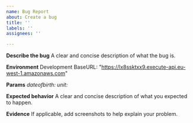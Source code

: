 ```yaml
---
name: Bug Report
about: Create a bug
title: ''
labels: ''
assignees: ''

---
```


**Describe the bug**
A clear and concise description of what the bug is.

**Environment**
Development
BaseURL: "https://lx8ssktxx9.execute-api.eu-west-1.amazonaws.com"

**Params**
*dateofbirth:*
*unit:*

**Expected behavior**
A clear and concise description of what you expected to happen.

**Evidence**
If applicable, add screenshots to help explain your problem.
